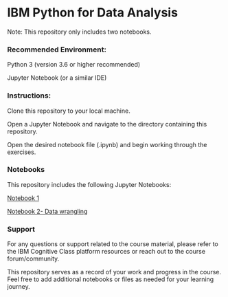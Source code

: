 # IBM Python for Data Analysis 

Note: This repository only includes two notebooks.

### Recommended Environment:

Python 3 (version 3.6 or higher recommended)

Jupyter Notebook (or a similar IDE)

### Instructions:

Clone this repository to your local machine.

Open a Jupyter Notebook and navigate to the directory containing this repository.

Open the desired notebook file (.ipynb) and begin working through the exercises.

### Notebooks

This repository includes the following Jupyter Notebooks:

[Notebook 1](https://github.com/Lala2398/Python_path/blob/main/IBM_Data_analysiswithPython/DA0101_Review_Introduction.ipynb)

[Notebook 2- Data wrangling](https://github.com/Lala2398/Python_path/blob/main/IBM_Data_analysiswithPython/DA0101EN_2_Data_Wrangling.ipynb)

### Support

For any questions or support related to the course material, please refer to the IBM Cognitive Class platform resources or reach out to the course forum/community.

This repository serves as a record of your work and progress in the course. Feel free to add additional notebooks or files as needed for your learning journey.
